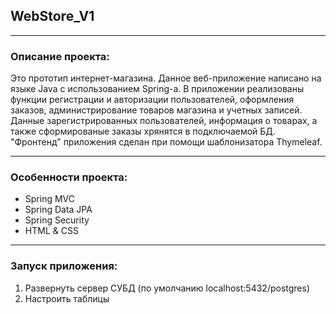 ## WebStore_V1
***
### Описание проекта:
Это прототип интернет-магазина. Данное веб-приложение написано на языке Java с использованием Spring-а.
В приложении реализованы функции регистрации и авторизации пользователей, оформления заказов, администрирование товаров магазина и учетных записей.
Данные зарегистрированных пользователей, информация о товарах, а также сформированые заказы хрянятся в подключаемой БД. 
"Фронтенд" приложения сделан при помощи шаблонизатора Thymeleaf.
***
### Особенности проекта:
- Spring MVC
- Spring Data JPA
- Spring Security
- HTML & CSS
***
### Запуск приложения:
1. Развернуть сервер СУБД (по умолчанию localhost:5432/postgres)
2. Настроить таблицы
